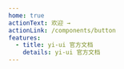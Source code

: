 ```yaml
---
home: true
actionText: 欢迎 →
actionLink: /components/button
features:
  - title: yi-ui 官方文档
    details: yi-ui 官方文档
---
```

